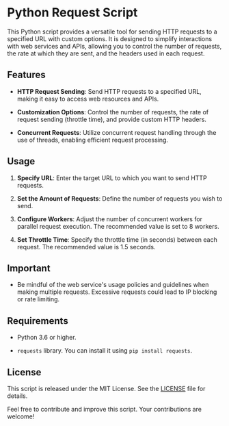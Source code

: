 # Python Request Script

This Python script provides a versatile tool for sending HTTP requests to a specified URL with custom options. It is designed to simplify interactions with web services and APIs, allowing you to control the number of requests, the rate at which they are sent, and the headers used in each request.

## Features

- **HTTP Request Sending**: Send HTTP requests to a specified URL, making it easy to access web resources and APIs.

- **Customization Options**: Control the number of requests, the rate of request sending (throttle time), and provide custom HTTP headers.

- **Concurrent Requests**: Utilize concurrent request handling through the use of threads, enabling efficient request processing.

## Usage

1. **Specify URL**: Enter the target URL to which you want to send HTTP requests.

2. **Set the Amount of Requests**: Define the number of requests you wish to send.

3. **Configure Workers**: Adjust the number of concurrent workers for parallel request execution. The recommended value is set to 8 workers.

4. **Set Throttle Time**: Specify the throttle time (in seconds) between each request. The recommended value is 1.5 seconds.

## Important

- Be mindful of the web service's usage policies and guidelines when making multiple requests. Excessive requests could lead to IP blocking or rate limiting.

## Requirements

- Python 3.6 or higher.

- `requests` library. You can install it using `pip install requests`.

## License

This script is released under the MIT License. See the [LICENSE](LICENSE) file for details.

Feel free to contribute and improve this script. Your contributions are welcome!

